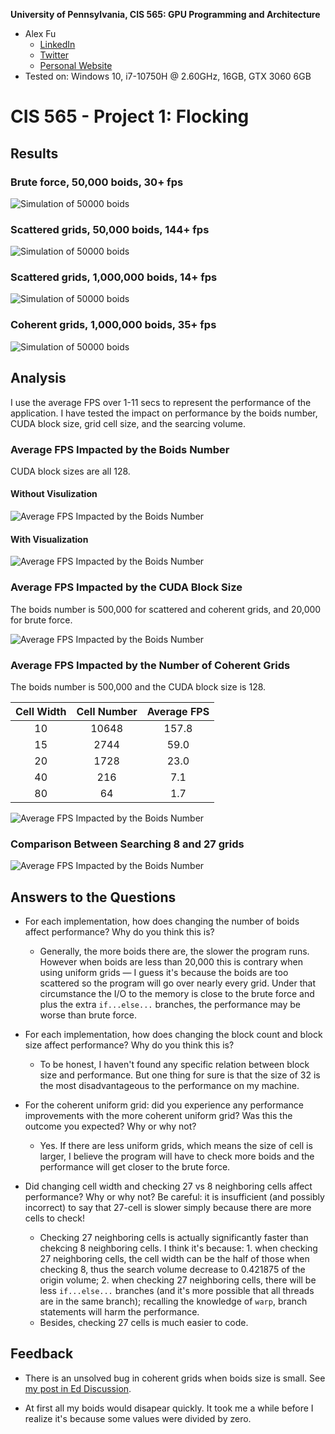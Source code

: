 **University of Pennsylvania, CIS 565: GPU Programming and Architecture**

* Alex Fu
  * [LinkedIn](https://www.linkedin.com/in/alex-fu-b47b67238/)
  * [Twitter](https://twitter.com/AlexFu8304)
  * [Personal Website](https://thecger.com/)
* Tested on: Windows 10, i7-10750H @ 2.60GHz, 16GB, GTX 3060 6GB

# CIS 565 - Project 1: Flocking

## Results

### Brute force, 50,000 boids, 30+ fps

![Simulation of 50000 boids](./images/1.2-50000.gif)

### Scattered grids, 50,000 boids, 144+ fps

![Simulation of 50000 boids](./images/2.1-50000.gif)

### Scattered grids, 1,000,000 boids, 14+ fps

![Simulation of 50000 boids](./images/2.1-1000000.gif)

### Coherent grids, 1,000,000 boids, 35+ fps

![Simulation of 50000 boids](./images/2.3-1000000.gif)

## Analysis

I use the average FPS over 1-11 secs to represent the performance of the application. I have tested the impact on performance by the boids number, CUDA block size, grid cell size, and the searcing volume.

### Average FPS Impacted by the Boids Number

CUDA block sizes are all 128.

#### Without Visulization

![Average FPS Impacted by the Boids Number](./images/boids-num.png)

#### With Visualization

![Average FPS Impacted by the Boids Number](./images/boids-num-vis.png)

### Average FPS Impacted by the CUDA Block Size

The boids number is 500,000 for scattered and coherent grids, and 20,000 for brute force.

![Average FPS Impacted by the Boids Number](./images/block-size.png)

### Average FPS Impacted by the Number of Coherent Grids

The boids number is 500,000 and the CUDA block size is 128.

| Cell Width | Cell Number | Average FPS |
|:----------:|:-----------:|:-----------:|
| 10         | 10648       | 157.8       |
| 15         | 2744        | 59.0        |
| 20         | 1728        | 23.0        |
| 40         | 216         | 7.1         |
| 80         | 64          | 1.7         |

![Average FPS Impacted by the Boids Number](./images/grid-cell-number.png)

### Comparison Between  Searching 8 and 27 grids

![Average FPS Impacted by the Boids Number](./images/27vs8.png)

## Answers to the Questions

* For each implementation, how does changing the number of boids affect performance? Why do you think this is?
  
  * Generally, the more boids there are, the slower the program runs. However when boids are less than 20,000 this is contrary when using uniform grids — I guess it's because the boids are too scattered so the program will go over nearly every grid. Under that circumstance the I/O to the memory is close to the brute force and plus the extra `if...else...` branches, the performance may be worse than brute force.

* For each implementation, how does changing the block count and block size affect performance? Why do you think this is?
  
  * To be honest, I haven't found any specific relation between block size and performance. But one thing for sure is that the size of 32 is the most disadvantageous to the performance on my machine.

* For the coherent uniform grid: did you experience any performance improvements with the more coherent uniform grid? Was this the outcome you expected? Why or why not?
  
  * Yes. If there are less uniform grids, which means the size of cell is larger, I believe the program will have to check more boids and the performance will get closer to the brute force.

* Did changing cell width and checking 27 vs 8 neighboring cells affect performance? Why or why not? Be careful: it is insufficient (and possibly incorrect) to say that 27-cell is slower simply because there are more cells to check!
  
  * Checking 27 neighboring cells is actually significantly faster than chekcing 8 neighboring cells. I think it's because: 1. when checking 27 neighboring cells, the cell width can be the half of those when checking 8, thus the search volume decrease to 0.421875 of the origin volume; 2. when checking 27 neighboring cells, there will be less `if...else...` branches (and it's more possible that all threads are in the same branch); recalling the knowledge of `warp`, branch statements will harm the performance. 
  * Besides, checking 27 cells is much easier to code.

## Feedback

* There is an unsolved bug in coherent grids when boids size is small. See [my post in Ed Discussion](https://edstem.org/us/courses/28083/discussion/1757498).

* At first all my boids would disapear quickly. It took me a while before I realize it's because some values were divided by zero. 
